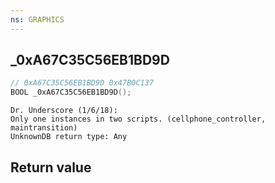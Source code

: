 ```yaml
---
ns: GRAPHICS
---
```

## _0xA67C35C56EB1BD9D

```c
// 0xA67C35C56EB1BD9D 0x47B0C137
BOOL _0xA67C35C56EB1BD9D();
```

```
Dr. Underscore (1/6/18):  
Only one instances in two scripts. (cellphone_controller, maintransition)  
UnknownDB return type: Any
```

## Return value
